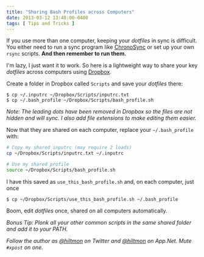 ```yaml
---
title: "Sharing Bash Profiles across Computers"
date: 2013-03-12 13:48:00-0400
tags: [ Tips and Tricks ]
---
```


If you use more than one computer, keeping your *dotfiles* in sync is difficult. You either need to run a sync program like [ChronoSync](http://www.econtechnologies.com/pages/cs/chrono_overview.html) or set up your own `rsync` scripts. **And then remember to run them.**

I'm lazy, I just want it to work. So here is a lightweight way to share your key *dotfiles* across computers using [Dropbox](https://www.dropbox.com).

Create a folder in Dropbox called `Scripts` and save your *dotfiles* there:

	$ cp ~/.inputrc ~/Dropbox/Scripts/inputrc.txt
	$ cp ~/.bash_profile ~/Dropbox/Scripts/bash_profile.sh
	
*Note: The leading dots have been removed in Dropbox so the files are not hidden and will sync. I also add file extensions to make editing them easier.*

Now that they are shared on each computer, replace your `~/.bash_profile` with:

``` bash
# Copy my shared inputrc (may require 2 loads)
cp ~/Dropbox/Scripts/inputrc.txt ~/.inputrc

# Use my shared profile
source ~/Dropbox/Scripts/bash_profile.sh
```

I have this saved as `use_this_bash_profile.sh` and, on each computer, just once

	$ cp ~/Dropbox/Scripts/use_this_bash_profile.sh ~/.bash_profile

Boom, edit *dotfiles* once, shared on all computers automatically.

*Bonus Tip: Plonk all your other common scripts in the same shared folder and add it to your PATH.*

*Follow the author as [@hiltmon](https://twitter.com/hiltmon) on Twitter and [@hiltmon](http://alpha.app.net/hiltmon) on App.Net. Mute `#xpost` on one.*
